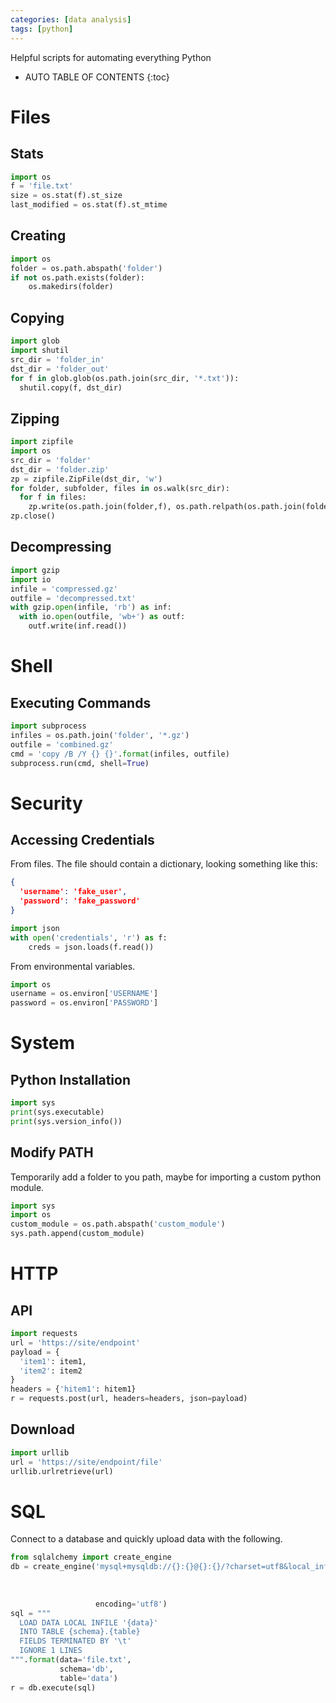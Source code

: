```yaml
---
categories: [data analysis]
tags: [python]
---
```


Helpful scripts for automating everything Python  

<!-- excerpt separator -->

* AUTO TABLE OF CONTENTS
{:toc}

# Files

## Stats

```python
import os
f = 'file.txt'
size = os.stat(f).st_size
last_modified = os.stat(f).st_mtime
```

## Creating

```python
import os
folder = os.path.abspath('folder')
if not os.path.exists(folder):
    os.makedirs(folder)
```

## Copying

```python
import glob
import shutil
src_dir = 'folder_in'
dst_dir = 'folder_out'
for f in glob.glob(os.path.join(src_dir, '*.txt')):
  shutil.copy(f, dst_dir)
```

## Zipping

```python
import zipfile
import os
src_dir = 'folder'
dst_dir = 'folder.zip'
zp = zipfile.ZipFile(dst_dir, 'w')
for folder, subfolder, files in os.walk(src_dir):
  for f in files:
    zp.write(os.path.join(folder,f), os.path.relpath(os.path.join(folder,f), dst_dir), compress_type=zipfile.ZIP_DEFLATED)
zp.close()
```

## Decompressing

```python
import gzip
import io
infile = 'compressed.gz'
outfile = 'decompressed.txt'
with gzip.open(infile, 'rb') as inf:
  with io.open(outfile, 'wb+') as outf:
    outf.write(inf.read())
```

# Shell

## Executing Commands

```python
import subprocess
infiles = os.path.join('folder', '*.gz')
outfile = 'combined.gz'
cmd = 'copy /B /Y {} {}'.format(infiles, outfile)
subprocess.run(cmd, shell=True)
```

# Security

## Accessing Credentials

From files. The file should contain a dictionary, looking something like this:

```json
{
  'username': 'fake_user',
  'password': 'fake_password'
}
```

```python
import json
with open('credentials', 'r') as f:
    creds = json.loads(f.read())
```

From environmental variables.  

```python
import os
username = os.environ['USERNAME']
password = os.environ['PASSWORD']
```

# System

## Python Installation

```python
import sys
print(sys.executable)
print(sys.version_info())
```

## Modify PATH

Temporarily add a folder to you path, maybe for importing a custom python module.   

```python
import sys
import os
custom_module = os.path.abspath('custom_module')
sys.path.append(custom_module)
```

# HTTP

## API

```python
import requests
url = 'https://site/endpoint'
payload = {
  'item1': item1,
  'item2': item2
}
headers = {'hitem1': hitem1}
r = requests.post(url, headers=headers, json=payload)
```

## Download

```python
import urllib
url = 'https://site/endpoint/file'
urllib.urlretrieve(url)
```

# SQL

Connect to a database and quickly upload data with the following.  

```python
from sqlalchemy import create_engine
db = create_engine('mysql+mysqldb://{}:{}@{}:{}/?charset=utf8&local_infile=1'.format(creds['user'],
                                                                                     creds['password'],
                                                                                     creds['host'],
                                                                                     creds['port']),
                   encoding='utf8')
sql = """
  LOAD DATA LOCAL INFILE '{data}'
  INTO TABLE {schema}.{table}
  FIELDS TERMINATED BY '\t'
  IGNORE 1 LINES
""".format(data='file.txt',
           schema='db',
           table='data')
r = db.execute(sql)
```
